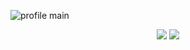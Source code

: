 ![profile main](https://pixel-profile.vercel.app/api/github-stats?username=janekbaraniewski&hide=contributions,rank&theme=road_trip&include_all_commits=true&pixelate_avatar=false)

<!---
<p align="center">
  <img src="https://skillicons.dev/icons?i=kubernetes,docker,go,py,ts,prometheus,grafana,terraform,aws,gcp" /> &nbsp and many more...
</p>
--->

<p align="center">
<img src="http://github-profile-summary-cards.vercel.app/api/cards/repos-per-language?username=janekbaraniewski&theme=dark&exclude=Smarty" />
<img src="http://github-profile-summary-cards.vercel.app/api/cards/most-commit-language?username=janekbaraniewski&theme=dark&exclude=Smarty" />
</p>

<!--
**janekbaraniewski/janekbaraniewski** is a ✨ _special_ ✨ repository because its `README.md` (this file) appears on your GitHub profile.

Here are some ideas to get you started:

- 🔭 I’m currently working on ...
- 🌱 I’m currently learning ...
- 👯 I’m looking to collaborate on ...
- 🤔 I’m looking for help with ...
- 💬 Ask me about ...
- 📫 How to reach me: ...
- 😄 Pronouns: ...
- ⚡ Fun fact: ...
-->
